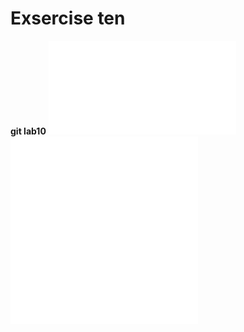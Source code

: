 # Exsercise ten
**git lab10**
![git lab10](exerciseone.js)
![git lab10](exercisetwo.js)
![git lab10](exercisethree.js)